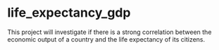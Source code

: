 # life_expectancy_gdp
This project will investigate if there is a strong correlation between the economic output of a country and the life expectancy of its citizens.
